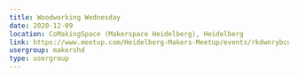 ```yaml
---
title: Woodworking Wednesday
date: 2020-12-09
location: CoMakingSpace (Makerspace Heidelberg), Heidelberg
link: https://www.meetup.com/Heidelberg-Makers-Meetup/events/rkdwnrybcqbmb/
usergroup: makershd
type: usergroup
---
```

